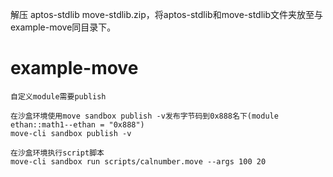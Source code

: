 解压 aptos-stdlib move-stdlib.zip，将aptos-stdlib和move-stdlib文件夹放至与example-move同目录下。
# example-move

```
自定义module需要publish

在沙盒环境使用move sandbox publish -v发布字节码到0x888名下(module ethan::math1--ethan = "0x888")
move-cli sandbox publish -v

在沙盒环境执行script脚本
move-cli sandbox run scripts/calnumber.move --args 100 20
```
